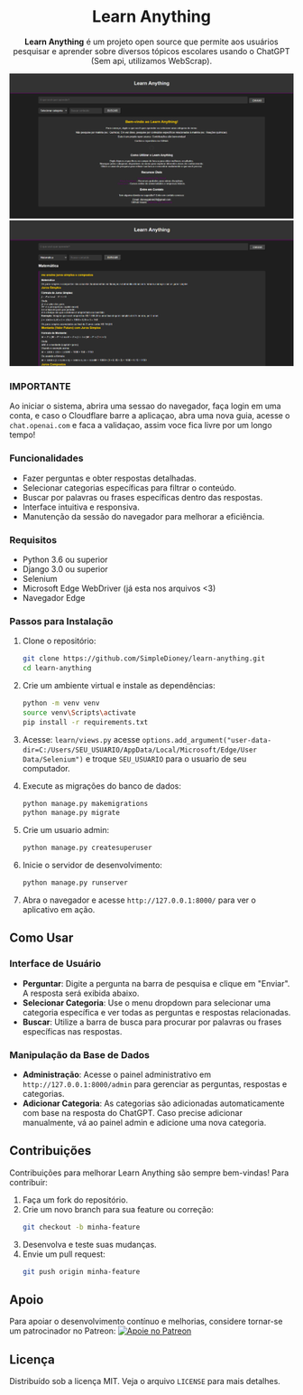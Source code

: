 
<div align="center">
    <h1>Learn Anything</h1>
    <p><strong>Learn Anything</strong> é um projeto open source que permite aos usuários pesquisar e aprender sobre diversos tópicos escolares usando o ChatGPT (Sem api, utilizamos WebScrap).</p>
</div>

<img src="image.png">
<img src="image2.png">

### IMPORTANTE

Ao iniciar o sistema, abrira uma sessao do navegador, faça login em uma conta, e caso o Cloudflare barre a aplicaçao, abra uma nova guia, acesse o `chat.openai.com` e faca a validaçao, assim voce fica livre por um longo tempo!

### Funcionalidades

- Fazer perguntas e obter respostas detalhadas.
- Selecionar categorias específicas para filtrar o conteúdo.
- Buscar por palavras ou frases específicas dentro das respostas.
- Interface intuitiva e responsiva.
- Manutenção da sessão do navegador para melhorar a eficiência.

### Requisitos

- Python 3.6 ou superior
- Django 3.0 ou superior
- Selenium
- Microsoft Edge WebDriver (já esta nos arquivos <3)
- Navegador Edge

### Passos para Instalação

1. Clone o repositório:

    ```bash
    git clone https://github.com/SimpleDioney/learn-anything.git
    cd learn-anything
    ```

2. Crie um ambiente virtual e instale as dependências:

    ```bash
    python -m venv venv
    source venv\Scripts\activate
    pip install -r requirements.txt
    ```

3. Acesse: `learn/views.py` acesse `options.add_argument("user-data-dir=C:/Users/SEU_USUARIO/AppData/Local/Microsoft/Edge/User Data/Selenium")` e troque `SEU_USUARIO` para o usuario de seu computador.

4. Execute as migrações do banco de dados:

    ```bash
    python manage.py makemigrations
    python manage.py migrate
    ```

5. Crie um usuario admin:
   ```bash
   python manage.py createsuperuser
   ```

6. Inicie o servidor de desenvolvimento:

    ```bash
    python manage.py runserver
    ```
    
7. Abra o navegador e acesse `http://127.0.0.1:8000/` para ver o aplicativo em ação.

## Como Usar

### Interface de Usuário

- **Perguntar**: Digite a pergunta na barra de pesquisa e clique em "Enviar". A resposta será exibida abaixo.
- **Selecionar Categoria**: Use o menu dropdown para selecionar uma categoria específica e ver todas as perguntas e respostas relacionadas.
- **Buscar**: Utilize a barra de busca para procurar por palavras ou frases específicas nas respostas.

### Manipulação da Base de Dados

- **Administração**: Acesse o painel administrativo em `http://127.0.0.1:8000/admin` para gerenciar as perguntas, respostas e categorias.
- **Adicionar Categoria**: As categorias são adicionadas automaticamente com base na resposta do ChatGPT. Caso precise adicionar manualmente, vá ao painel admin e adicione uma nova categoria.

## Contribuições

Contribuições para melhorar Learn Anything são sempre bem-vindas! Para contribuir:

1. Faça um fork do repositório.
2. Crie um novo branch para sua feature ou correção:
   ```bash
   git checkout -b minha-feature
   ```
3. Desenvolva e teste suas mudanças.
4. Envie um pull request:
   ```bash
   git push origin minha-feature
   ```

## Apoio

Para apoiar o desenvolvimento contínuo e melhorias, considere tornar-se um patrocinador no Patreon:
[![Apoie no Patreon](https://c5.patreon.com/external/logo/become_a_patron_button.png)](https://patreon.com/SimpleDioney)

## Licença

Distribuído sob a licença MIT. Veja o arquivo `LICENSE` para mais detalhes.
